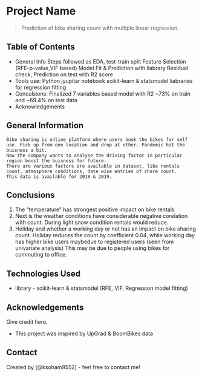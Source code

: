 # Project Name
> Prediction of bike sharing count with multiple linear regression.


## Table of Contents
* General Info
	Steps followed as 
	EDA, test-train split
	Feature Selection (RFE-p-value,VIF based) 
	Model Fit & Prediction with liabrary 
	Residual check, Prediction on test with R2 score
* Tools use:
	Python jyupitar notebook
	scikit-learn & statsmodel liabraries for regression fitting
* Conculsions:
	Finalized 7 variables based model with R2 ~73% on train and ~69.4% on test data
* Acknowledgements

<!-- You can include any other section that is pertinent to your problem -->

## General Information
	Bike sharing is online platform where users book the bikes for self use. Pick up from one location and drop at other. Pandemic hit the buisness a bit. 
	Now the company wants to analyse the driving factor in particular region boost the buisness for future. 
	There are various factors are available in dataset, like rentals count, atmosphere conditions, date wise entries of share count. 
	This data is available for 2018 & 2019.

<!-- You don't have to answer all the questions - just the ones relevant to your project. -->

## Conclusions
1. The “temperature” has strongest positive impact on bike rentals
2. Next is the weather conditions have considerable negative corelation with count. During light snow condition rentals would reduce.
3. Holiday and whether a working day or not has an impact on bike sharing count. 
Holiday reduces the count by coefficient 0.04, while working day has higher bike users maybedue to 
registered users (seen from univariate analysis) This may be due to people using bikes for commuting to office.

<!-- You don't have to answer all the questions - just the ones relevant to your project. -->


## Technologies Used
- library - scikit-learn & statsmodel (RFE, VIF, Regression model fitting)

<!-- As the libraries versions keep on changing, it is recommended to mention the version of library used in this project -->

## Acknowledgements
Give credit here.
- This project was inspired by UpGrad & BoomBikes data 


## Contact
Created by [@ksoham9552] - feel free to contact me!


<!-- Optional -->
<!-- ## License -->
<!-- This project is open source and available under the [... License](). -->

<!-- You don't have to include all sections - just the one's relevant to your project -->